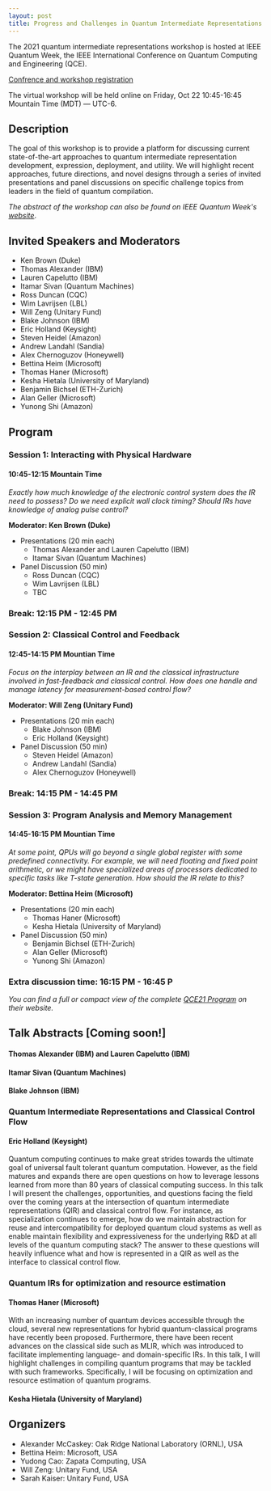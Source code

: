 ```yaml
---
layout: post
title: Progress and Challenges in Quantum Intermediate Representations
---
```


The 2021 quantum intermediate representations workshop is hosted at IEEE Quantum Week, the IEEE International Conference on Quantum Computing and Engineering (QCE).

[Confrence and workshop registration](https://qce.quantum.ieee.org/registration/registration-overview/)

The virtual workshop will be held online on Friday, Oct 22 10:45-16:45 Mountain Time (MDT) — UTC-6.

## Description

The goal of this workshop is to provide a platform for discussing current state-of-the-art approaches to quantum intermediate representation development, expression, deployment, and utility.
We will highlight recent approaches, future directions, and novel designs through a series of invited presentations and panel discussions on specific challenge topics from leaders in the field of quantum compilation.

*The abstract of the workshop can also be found on IEEE Quantum Week's [website](https://qce.quantum.ieee.org/workshops-program/#alexandermccaskey)*.

## Invited Speakers and Moderators

- Ken Brown (Duke)
- Thomas Alexander (IBM)
- Lauren Capelutto (IBM)
- Itamar Sivan (Quantum Machines)
- Ross Duncan (CQC)
- Wim Lavrijsen (LBL)
- Will Zeng (Unitary Fund)
- Blake Johnson (IBM)
- Eric Holland (Keysight)
- Steven Heidel (Amazon)
- Andrew Landahl (Sandia)
- Alex Chernoguzov (Honeywell)
- Bettina Heim (Microsoft)
- Thomas Haner (Microsoft)
- Kesha Hietala (University of Maryland)
- Benjamin Bichsel (ETH-Zurich)
- Alan Geller (Microsoft)
- Yunong Shi (Amazon)

## Program

### Session 1:  Interacting with Physical Hardware
#### 10:45-12:15 Mountain Time

_Exactly how much knowledge of the electronic control system does the IR need to possess? Do we need explicit wall clock timing? Should IRs have knowledge of analog pulse control?_
 
**Moderator: Ken Brown (Duke)**
- Presentations (20 min each) 
  - Thomas Alexander and Lauren Capelutto (IBM)
  - Itamar Sivan (Quantum Machines)
- Panel Discussion (50 min)
  - Ross Duncan (CQC)
  - Wim Lavrijsen (LBL)
  - TBC

### Break: 12:15 PM - 12:45 PM 

### Session 2: Classical Control and Feedback
#### 12:45-14:15 PM Mountian Time

_Focus on the interplay between an IR and the classical infrastructure involved in fast-feedback and classical control. How does one handle and manage latency for measurement-based control flow?_

**Moderator: Will Zeng (Unitary Fund)**

- Presentations (20 min each) 
  - Blake Johnson (IBM)
  - Eric Holland (Keysight)
- Panel Discussion (50 min)
  - Steven Heidel (Amazon)
  - Andrew Landahl (Sandia)
  - Alex Chernoguzov (Honeywell)

### Break: 14:15 PM - 14:45 PM

### Session 3: Program Analysis and Memory Management
#### 14:45-16:15 PM Mountian Time

_At some point, QPUs will go beyond a single global register with some predefined connectivity. For example, we will need floating and fixed point arithmetic, or we might have specialized areas of processors dedicated to specific tasks like T-state generation. How should the IR relate to this?_

**Moderator: Bettina Heim (Microsoft)**

- Presentations (20 min each) 
  - Thomas Haner (Microsoft)
  - Kesha Hietala (University of Maryland)
- Panel Discussion (50 min)
  - Benjamin Bichsel (ETH-Zurich)
  - Alan Geller (Microsoft)
  - Yunong Shi (Amazon)

### Extra discussion time: 16:15 PM - 16:45 P

_You can find a full or compact view of the complete [QCE21 Program](https://qce.quantum.ieee.org/workshops-program/) on their website._

## Talk Abstracts [Coming soon!]

#### Thomas Alexander (IBM) and Lauren Capelutto (IBM)
#### Itamar Sivan (Quantum Machines)
#### Blake Johnson (IBM)

### Quantum Intermediate Representations and Classical Control Flow
#### Eric Holland (Keysight)
Quantum computing continues to make great strides towards the ultimate goal of universal fault tolerant quantum computation. 
However, as the field matures and expands there are open questions on how to leverage lessons learned from more than 80 years of classical computing success.
In this talk I will present the challenges, opportunities, and questions facing the field over the coming years at the intersection of quantum intermediate representations (QIR) and classical control flow.
For instance, as specialization continues to emerge, how do we maintain abstraction for reuse and intercompatibility for deployed quantum cloud systems as well as enable maintain flexibility and expressiveness for the underlying R&D at all levels of the quantum computing stack?
The answer to these questions will heavily influence what and how is represented in a QIR as well as the interface to classical control flow.

### Quantum IRs for optimization and resource estimation
#### Thomas Haner (Microsoft)
With an increasing number of quantum devices accessible through the cloud, several new representations for hybrid quantum-classical programs have recently been proposed.
Furthermore, there have been recent advances on the classical side such as MLIR, which was introduced to facilitate implementing language- and domain-specific IRs.
In this talk, I will highlight challenges in compiling quantum programs that may be tackled with such frameworks.
Specifically, I will be focusing on optimization and resource estimation of quantum programs.

#### Kesha Hietala (University of Maryland)

## Organizers

- Alexander McCaskey: Oak Ridge National Laboratory (ORNL), USA
- Bettina Heim: Microsoft, USA
- Yudong Cao: Zapata Computing, USA
- Will Zeng: Unitary Fund, USA
- Sarah Kaiser: Unitary Fund, USA
